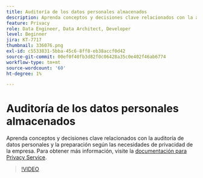 ```yaml
---
title: Auditoría de los datos personales almacenados
description: Aprenda conceptos y decisiones clave relacionados con la auditoría de datos personales y la preparación según las necesidades de privacidad de la empresa.
feature: Privacy
role: Data Engineer, Data Architect, Developer
level: Beginner
jira: KT-7717
thumbnail: 336076.png
exl-id: c5533831-5bba-45c6-8ff8-eb38accf0d42
source-git-commit: 00ef0f40fb3d82f0c06428a35c0e402f46ab6774
workflow-type: tm+mt
source-wordcount: '60'
ht-degree: 1%

---
```


# Auditoría de los datos personales almacenados

Aprenda conceptos y decisiones clave relacionados con la auditoría de datos personales y la preparación según las necesidades de privacidad de la empresa. Para obtener más información, visite la [documentación para Privacy Service](https://experienceleague.adobe.com/docs/experience-platform/privacy/home.html?lang=es).

>[!VIDEO](https://video.tv.adobe.com/v/336076?learn=on)
